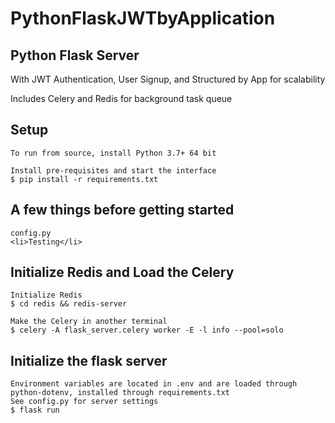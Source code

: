 # PythonFlaskJWTbyApplication

<h2>Python Flask Server</h2>
<p>With JWT Authentication, User Signup, and Structured by App for scalability</p>
<p>Includes Celery and Redis for background task queue</p>

## Setup
```console_window
To run from source, install Python 3.7+ 64 bit

Install pre-requisites and start the interface
$ pip install -r requirements.txt
```

## A few things before getting started
```console_window
config.py
<li>Testing</li>

```
## Initialize Redis and Load the Celery
```console_window
Initialize Redis
$ cd redis && redis-server

Make the Celery in another terminal
$ celery -A flask_server.celery worker -E -l info --pool=solo

```

## Initialize the flask server
```console_window
Environment variables are located in .env and are loaded through python-dotenv, installed through requirements.txt
See config.py for server settings
$ flask run

```
